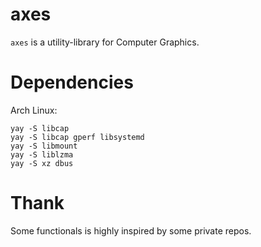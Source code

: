 # axes

`axes` is a utility-library for Computer Graphics.

# Dependencies

Arch Linux:

```
yay -S libcap 
yay -S libcap gperf libsystemd
yay -S libmount
yay -S liblzma
yay -S xz dbus
```

# Thank

Some functionals is highly inspired by some private repos.
